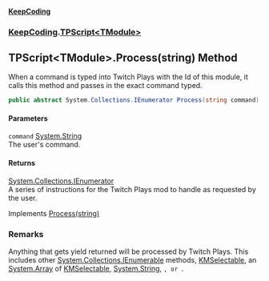 #### [KeepCoding](index.md 'index')
### [KeepCoding](KeepCoding.md 'KeepCoding').[TPScript&lt;TModule&gt;](TPScript.TModule..md 'KeepCoding.TPScript&lt;TModule&gt;')
## TPScript&lt;TModule&gt;.Process(string) Method
When a command is typed into Twitch Plays with the Id of this module, it calls this method and passes in the exact command typed.  
```csharp
public abstract System.Collections.IEnumerator Process(string command);
```
#### Parameters
<a name='KeepCoding.TPScript.TModule..Process(string).command'></a>
`command` [System.String](https://docs.microsoft.com/en-us/dotnet/api/System.String 'System.String')  
The user's command.
  
#### Returns
[System.Collections.IEnumerator](https://docs.microsoft.com/en-us/dotnet/api/System.Collections.IEnumerator 'System.Collections.IEnumerator')  
A series of instructions for the Twitch Plays mod to handle as requested by the user.

Implements [Process(string)](ITP.Process.kTZ0ai7Eacb8E933I6F97w.md 'KeepCoding.ITP.Process(string)')  
### Remarks
Anything that gets yield returned will be processed by Twitch Plays. This includes other [System.Collections.IEnumerable](https://docs.microsoft.com/en-us/dotnet/api/System.Collections.IEnumerable 'System.Collections.IEnumerable') methods, [KMSelectable](https://docs.microsoft.com/en-us/dotnet/api/KMSelectable 'KMSelectable'), an [System.Array](https://docs.microsoft.com/en-us/dotnet/api/System.Array 'System.Array') of [KMSelectable](https://docs.microsoft.com/en-us/dotnet/api/KMSelectable 'KMSelectable'), [System.String](https://docs.microsoft.com/en-us/dotnet/api/System.String 'System.String'), ``, or ``.  
